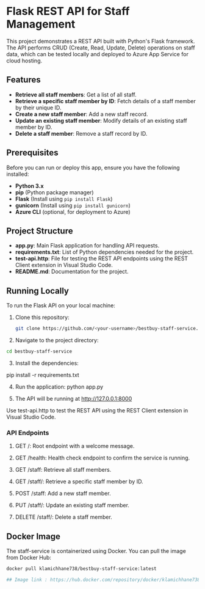 # Flask REST API for Staff Management

This project demonstrates a REST API built with Python's Flask framework. The API performs CRUD (Create, Read, Update, Delete) operations on staff data, which can be tested locally and deployed to Azure App Service for cloud hosting.

## Features

- **Retrieve all staff members**: Get a list of all staff.
- **Retrieve a specific staff member by ID**: Fetch details of a staff member by their unique ID.
- **Create a new staff member**: Add a new staff record.
- **Update an existing staff member**: Modify details of an existing staff member by ID.
- **Delete a staff member**: Remove a staff record by ID.

## Prerequisites

Before you can run or deploy this app, ensure you have the following installed:

- **Python 3.x**
- **pip** (Python package manager)
- **Flask** (Install using `pip install Flask`)
- **gunicorn** (Install using `pip install gunicorn`)
- **Azure CLI** (optional, for deployment to Azure)

## Project Structure

- **app.py**: Main Flask application for handling API requests.
- **requirements.txt**: List of Python dependencies needed for the project.
- **test-api.http**: File for testing the REST API endpoints using the REST Client extension in Visual Studio Code.
- **README.md**: Documentation for the project.

## Running Locally

To run the Flask API on your local machine:

1. Clone this repository:

   ```bash
   git clone https://github.com/<your-username>/bestbuy-staff-service.git
2. Navigate to the project directory:
```bash
cd bestbuy-staff-service
```
3. Install the dependencies:

pip install -r requirements.txt

4. Run the application:
python app.py

5. The API will be running at http://127.0.0.1:8000

Use test-api.http to test the REST API using the REST Client extension in Visual Studio Code.

### API Endpoints
1. GET /: Root endpoint with a welcome message.

2. GET /health: Health check endpoint to confirm the service is running.

3. GET /staff: Retrieve all staff members.

4. GET /staff/<id>: Retrieve a specific staff member by ID.

5. POST /staff: Add a new staff member.

6. PUT /staff/<id>: Update an existing staff member.

7. DELETE /staff/<id>: Delete a staff member.

## Docker Image

The staff-service is containerized using Docker. You can pull the image from Docker Hub:

```bash
docker pull klamichhane738/bestbuy-staff-service:latest

## Image link : https://hub.docker.com/repository/docker/klamichhane738/bestbuy-staff-service/general